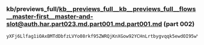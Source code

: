 ### kb/previews_full/kb__previews_full__kb__previews_full__flows__master-first__master-and-slot@auth.har.part023.md.part001.md.part001.md (part 002)

```md
yXFj6Llfag1iOAxBMTdDbfzLVYo08rkf95ZWRQjKnXGow92YCHnLrtbygvqqk5ewdOI95wYvn39d/6+vKSmtrLt5dvvOLD5xC3oDezJvPRSaK0mjQQlrYTNYPLfC0b
```

```
